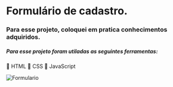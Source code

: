 # Formulário de cadastro.

### Para esse projeto, coloquei em pratica conhecimentos adquiridos.


##### Para esse projeto foram utiladas as seguintes ferramentas:
📑 HTML
📝 CSS
📝 JavaScript

![Formulario](https://uploaddeimagens.com.br/images/003/781/314/original/Ficha-inscri%C3%A7%C3%A3o.PNG?1647654919)